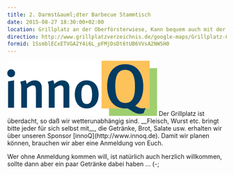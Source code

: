 ```yaml
---
title: 2. Darmst&auml;dter Barbecue Stammtisch
date: 2015-08-27 18:30:00+02:00
location: Grillplatz an der Oberförsterwiese, Kann bequem auch mit der Straßenbahn (Böllenfalltor) erreicht werden!
direction: http://www.grillplatzver​zeichnis.de/google-maps/Grillplatz-Oberfoersterwiese.html
formid: 1SsmblECxETVGA2Y4i6L_pFMjDsDt6tUB6VVsA2NWSH0
---
```


<img src="/images/sponsors/innoq.png" class="speakerpic"/>
Der Grillplatz ist überdacht, so daß wir wetterunabhängig sind. __Fleisch, Wurst etc. bringt bitte jeder für sich selbst mit__, die Getränke, Brot, Salate usw. erhalten wir über unseren Sponsor [innoQ](http://www.innoq.de). Damit wir planen können, brauchen wir aber eine Anmeldung von Euch. 

Wer ohne Anmeldung kommen will, ist natürlich auch herzlich willkommen, sollte dann aber ein paar Getränke dabei haben ... (-;
